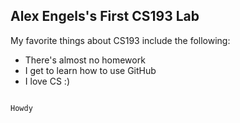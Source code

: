 ## Alex Engels's First CS193 Lab


My favorite things about CS193 include the following:

- There's almost no homework
- I get to learn how to use GitHub
- I love CS :)

```markdown

Howdy

```
